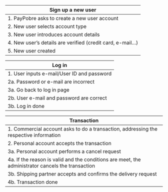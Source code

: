 | Sign up a new user |
|--------------------|
| 1. PayPobre asks to create a new user account |
| 2. New user selects account type |
| 3. New user introduces account details |
| 4. New user’s details are verified (credit card, e-mail…) |
| 5. New user created |

| Log in |
|--------|
| 1. User inputs e-mail/User ID and password |
| 2a. Password or e-mail are incorrect |
| 3a. Go back to log in page |
| 2b. User e-mail and password are correct |
| 3b. Log in done |

| Transaction |
|-------------|
| 1. Commercial account asks to do a transaction, addressing the respective information |
| 2. Personal account accepts the transaction |
| 3a. Personal account performs a cancel request |
| 4a. If the reason is valid and the conditions are meet, the administrator cancels the transaction |
| 3b. Shipping partner accepts and confirms the delivery request |
| 4b. Transaction done |

